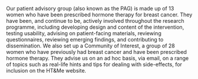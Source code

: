 Our patient advisory group (also known as the PAG) is made up of 13 women who have been prescribed hormone therapy for breast cancer. They have been, and continue to be, actively involved throughout the research programme, including developing design and content of the intervention, testing usability, advising on patient-facing materials, reviewing questionnaires, reviewing emerging findings, and contributing to dissemination. We also set up a Community of Interest, a group of 28 women who have previously had breast cancer and have been prescribed hormone therapy. They advise us on an ad hoc basis, via email, on a range of topics such as real-life hints and tips for dealing with side-effects, for inclusion on the HT&Me website.
